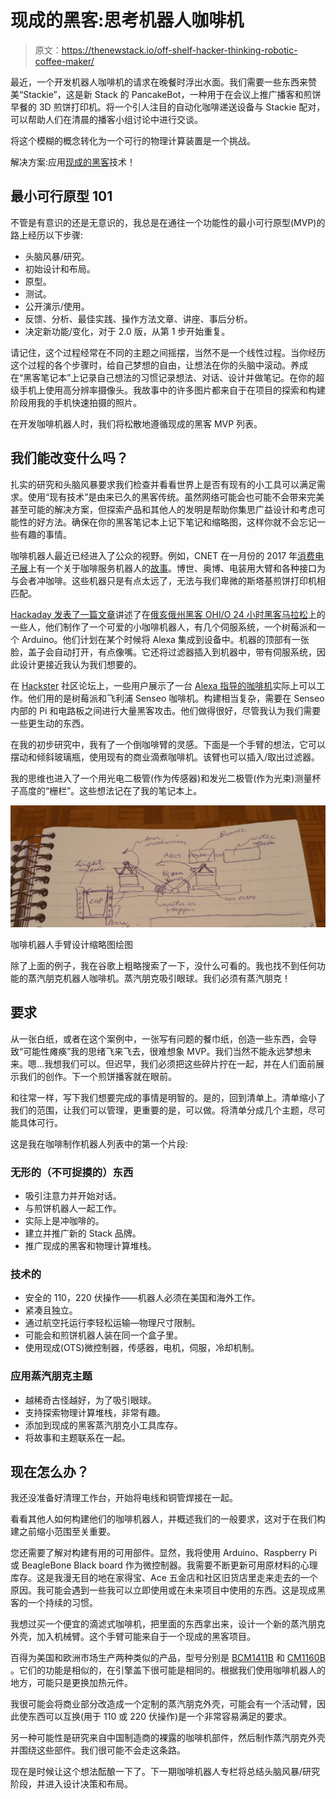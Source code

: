 # 现成的黑客:思考机器人咖啡机

> 原文：<https://thenewstack.io/off-shelf-hacker-thinking-robotic-coffee-maker/>

最近，一个开发机器人咖啡机的请求在晚餐时浮出水面。我们需要一些东西来赞美“Stackie”，这是新 Stack 的 PancakeBot，一种用于在会议上推广播客和煎饼早餐的 3D 煎饼打印机。将一个引人注目的自动化咖啡递送设备与 Stackie 配对，可以帮助人们在清晨的播客小组讨论中进行交谈。

将这个模糊的概念转化为一个可行的物理计算装置是一个挑战。

解决方案:应用[现成的黑客](/tag/off-the-shelf-hacker/)技术！

## 最小可行原型 101

不管是有意识的还是无意识的，我总是在通往一个功能性的最小可行原型(MVP)的路上经历以下步骤:

*   头脑风暴/研究。
*   初始设计和布局。
*   原型。
*   测试。
*   公开演示/使用。
*   反馈、分析、最佳实践、操作方法文章、讲座、事后分析。
*   决定新功能/变化，对于 2.0 版，从第 1 步开始重复。

请记住，这个过程经常在不同的主题之间摇摆，当然不是一个线性过程。当你经历这个过程的各个步骤时，给自己梦想的自由，让想法在你的头脑中滚动。养成在“黑客笔记本”上记录自己想法的习惯记录想法、对话、设计并做笔记。在你的超级手机上使用高分辨率摄像头。我故事中的许多图片都来自于在项目的探索和构建阶段用我的手机快速拍摄的照片。

在开发咖啡机器人时，我们将松散地遵循现成的黑客 MVP 列表。

## 我们能改变什么吗？

扎实的研究和头脑风暴要求我们检查并看看世界上是否有现有的小工具可以满足需求。使用“现有技术”是由来已久的黑客传统。虽然网络可能会也可能不会带来完美甚至可能的解决方案，但探索产品和其他人的发明是帮助你集思广益设计和考虑可能性的好方法。确保在你的黑客笔记本上记下笔记和缩略图，这样你就不会忘记一些有趣的事情。

咖啡机器人最近已经进入了公众的视野。例如，CNET 在一月份的 2017 年[消费电子展](http://www.ces.tech/)上有一个关于咖啡服务机器人的[故事](https://www.cnet.com/news/the-battle-of-the-ces-2017-coffee-and-tea-robots/)。博世、奥博、电装用大臂和各种接口为与会者冲咖啡。这些机器只是有点太远了，无法与我们卑微的斯塔基煎饼打印机相匹配。

[Hackaday 发表了一篇文章](https://hackaday.com/tag/coffee-maker/)讲述了在[俄亥俄州黑客 OHI/O 24 小时黑客马拉松](http://hack.osu.edu/)上的一些人，他们制作了一个可爱的小咖啡机器人，有几个伺服系统，一个树莓派和一个 Arduino。他们计划在某个时候将 Alexa 集成到设备中。机器的顶部有一张脸，盖子会自动打开，有点像嘴。它还将过滤器插入到机器中，带有伺服系统，因此设计更接近我认为我们想要的。

在 [Hackster](https://www.hackster.io/) 社区论坛上，一些用户展示了一台 [Alexa 指导的咖啡机](https://www.hackster.io/bastiaan-slee/coffee-machine-amazon-alexa-raspberry-pi-cbc613)实际上可以工作。他们用的是树莓派和飞利浦 Senseo 咖啡机。构建相当复杂，需要在 Senseo 内部的 Pi 和电路板之间进行大量黑客攻击。他们做得很好，尽管我认为我们需要一些更生动的东西。

在我的初步研究中，我有了一个倒咖啡臂的灵感。下面是一个手臂的想法，它可以摆动和倾斜玻璃瓶，使用现有的商业滴煮咖啡机。该臂也可以插入/取出过滤器。

我的思维也进入了一个用光电二极管(作为传感器)和发光二极管(作为光束)测量杯子高度的“栅栏”。这些想法记在了我的笔记本上。

![](img/4ac147bdd8337de4545f084476a8cea3.png)

咖啡机器人手臂设计缩略图绘图

除了上面的例子，我在谷歌上粗略搜索了一下，没什么可看的。我也找不到任何功能的蒸汽朋克机器人咖啡机。蒸汽朋克吸引眼球。我们必须有蒸汽朋克！

## 要求

从一张白纸，或者在这个案例中，一张写有问题的餐巾纸，创造一些东西，会导致“可能性瘫痪”我的思绪飞来飞去，很难想象 MVP。我们当然不能永远梦想未来。嗯…我想我们可以。但迟早，我们必须把这些碎片拧在一起，并在人们面前展示我们的创作。下一个煎饼播客就在眼前。

和往常一样，写下我们想要完成的事情是明智的。是的，回到清单上。清单缩小了我们的范围，让我们可以管理，更重要的是，可以做。将清单分成几个主题，尽可能具体可行。

这是我在咖啡制作机器人列表中的第一个片段:

### 无形的（不可捉摸的）东西

*   吸引注意力并开始对话。
*   与煎饼机器人一起工作。
*   实际上是冲咖啡的。
*   建立并推广新的 Stack 品牌。
*   推广现成的黑客和物理计算堆栈。

### 技术的

*   安全的 110，220 伏操作——机器人必须在美国和海外工作。
*   紧凑且独立。
*   通过航空托运行李轻松运输—物理尺寸限制。
*   可能会和煎饼机器人装在同一个盒子里。
*   使用现成(OTS)微控制器，传感器，电机，伺服，冷却机制。

### 应用蒸汽朋克主题

*   越稀奇古怪越好，为了吸引眼球。
*   支持探索物理计算堆栈，非常有趣。
*   添加到现成的黑客蒸汽朋克小工具库存。
*   将故事和主题联系在一起。

## 现在怎么办？

我还没准备好清理工作台，开始将电线和铜管焊接在一起。

看看其他人如何构建他们的咖啡机器人，并概述我们的一般要求，这对于在我们构建之前缩小范围至关重要。

您还需要了解对构建有用的可用部件。显然，我将使用 Arduino、Raspberry Pi 或 BeagleBone Black board 作为微控制器。我需要不断更新可用原材料的心理库存。这是我漫无目的地在家得宝、Ace 五金店和社区旧货店里走来走去的一个原因。我可能会遇到一些我可以立即使用或在未来项目中使用的东西。这是现成黑客的一个持续的习惯。

我想过买一个便宜的滴滤式咖啡机，把里面的东西拿出来，设计一个新的蒸汽朋克外壳，加入机械臂。这个手臂可能来自于一个现成的黑客项目。

百得为美国和欧洲市场生产两种类似的产品，型号分别是 [BCM1411B](https://www.amazon.com/Black-Decker-BCM1411B-Coffee-CANADA/dp/B01G5ZWB4G) 和 [CM1160B](https://www.amazon.com/BLACK-DECKER-CM1160B-Programmable-Stainless/dp/B01GJOMWVA/ref=sr_1_fkmr1_2?s=home-garden&ie=UTF8&qid=1489671354&sr=1-2-fkmr1&keywords=110+volt+coffee+black+decker+12+cup) 。它们的功能是相似的，在引擎盖下很可能是相同的。根据我们使用咖啡机器人的地方，可能只是更换加热元件。

我很可能会将商业部分改造成一个定制的蒸汽朋克外壳，可能会有一个活动臂，因此使东西可以互换(用于 110 或 220 伏操作)是一个非常容易满足的要求。

另一种可能性是研究来自中国制造商的裸露的咖啡机部件，然后制作蒸汽朋克外壳并围绕这些部件。我们很可能不会走这条路。

现在是时候让这个想法酝酿一下了。下一期咖啡机器人专栏将总结头脑风暴/研究阶段，并进入设计决策和布局。

<svg xmlns:xlink="http://www.w3.org/1999/xlink" viewBox="0 0 68 31" version="1.1"><title>Group</title> <desc>Created with Sketch.</desc></svg>